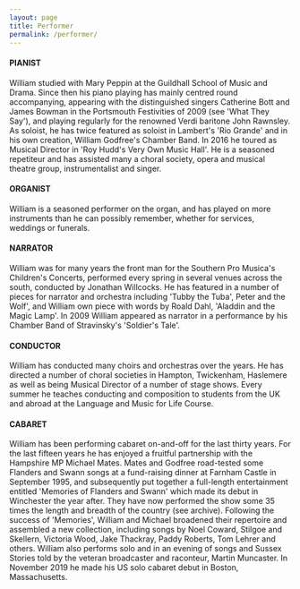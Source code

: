 ```yaml
---
layout: page
title: Performer
permalink: /performer/
---
```

#### PIANIST
William studied with Mary Peppin at the Guildhall School of Music and Drama. Since then his piano playing has mainly centred round accompanying, appearing with the distinguished singers Catherine Bott and James Bowman in the Portsmouth Festivities of 2009 (see 'What They Say'), and playing regularly for the renowned Verdi baritone John Rawnsley. As soloist, he has twice featured as soloist in Lambert's 'Rio Grande' and in his own creation, William Godfree's Chamber Band. In 2016 he toured as Musical Director in 'Roy Hudd's Very Own Music Hall'.  He is a seasoned repetiteur and has assisted many a choral society, opera and musical theatre group, instrumentalist and singer.

#### ORGANIST
William is a seasoned performer on the organ, and has played on more instruments than he can possibly remember, whether for services, weddings or funerals.

#### NARRATOR
William was for many years the front man for the Southern Pro Musica's Children's Concerts, performed every spring in several venues across the south, conducted by Jonathan Willcocks.  He has featured in a number of pieces for narrator and orchestra including 'Tubby the Tuba', Peter and the Wolf', and William own piece with words by Roald Dahl, 'Aladdin and the Magic Lamp'.  In 2009 William appeared as narrator in a performance by his Chamber Band of Stravinsky's 'Soldier's Tale'.

#### CONDUCTOR
William has conducted many choirs and orchestras over the years.  He has directed a number of choral societies in Hampton, Twickenham, Haslemere as well as being Musical Director of a number of stage shows.  Every summer he teaches conducting and composition to students from the UK and abroad at the Language and Music for Life Course. 

#### CABARET
William has been performing cabaret on-and-off for the last thirty years. For the last fifteen years he has enjoyed a fruitful partnership with the Hampshire MP Michael Mates. Mates and Godfree road-tested some Flanders and Swann songs at a fund-raising dinner at Farnham Castle in September 1995, and subsequently put together a full-length entertainment entitled 'Memories of Flanders and Swann' which made its debut in Winchester the year after. They have now performed the show some 35 times the length and breadth of the country (see archive).
Following the success of 'Memories', William and Michael broadened their repertoire and assembled a new collection, including songs by Noel Coward, Stilgoe and Skellern, Victoria Wood, Jake Thackray, Paddy Roberts, Tom Lehrer and others.
William also performs solo and in an evening of songs and Sussex Stories told by the veteran broadcaster and raconteur, Martin Muncaster.  In November 2019 he made his US solo cabaret debut in Boston, Massachusetts.
